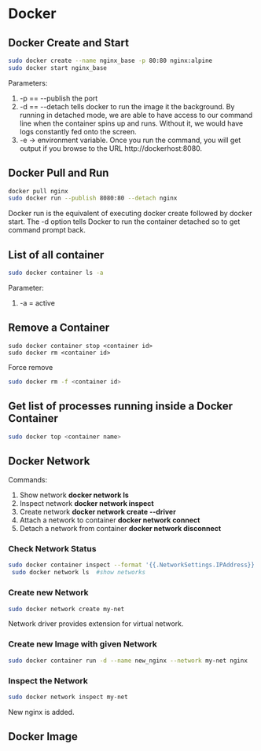 # Docker

## Docker Create and Start
```bash
sudo docker create --name nginx_base -p 80:80 nginx:alpine
sudo docker start nginx_base
```
Parameters:
1. -p == --publish the port
2. -d == --detach tells docker to run the image it the background.
By running in detached mode, we are able to have access to our command line when the container spins up and runs. Without it, we would have logs constantly fed onto the screen.
3. -e -> environment variable.
Once you run the command, you will get output if you browse to the URL http://dockerhost:8080.


## Docker Pull and Run
```bash
docker pull nginx
sudo docker run --publish 8080:80 --detach nginx
```
Docker run is the equivalent of executing docker create followed by docker start. The -d option tells Docker to run the container detached so to get command prompt back.

## List of all container
```bash 
sudo docker container ls -a  
```
Parameter:
1. -a = active

## Remove a Container
```bahs
sudo docker container stop <container id>
sudo docker rm <container id>
```
Force remove 
```bash
sudo docker rm -f <container id>
```
## Get list of processes running inside a Docker Container
```bash
sudo docker top <container name>
```

## Docker Network
Commands: 
1. Show network **docker network ls**
2. Inspect network **docker network inspect**
3. Create network **docker network create --driver**
4. Attach a network to container **docker network connect**
5. Detach a network from container **docker network disconnect**

### Check Network Status
```bash
sudo docker container inspect --format '{{.NetworkSettings.IPAddress}}' webhost
 sudo docker network ls  #show networks
```
### Create new Network
```bash
sudo docker network create my-net
```
Network driver provides extension for virtual network.

### Create new Image with given Network
```bash
sudo docker container run -d --name new_nginx --network my-net nginx
```
### Inspect the Network 
```bash 
sudo docker network inspect my-net
```
New nginx is added.


## Docker Image
